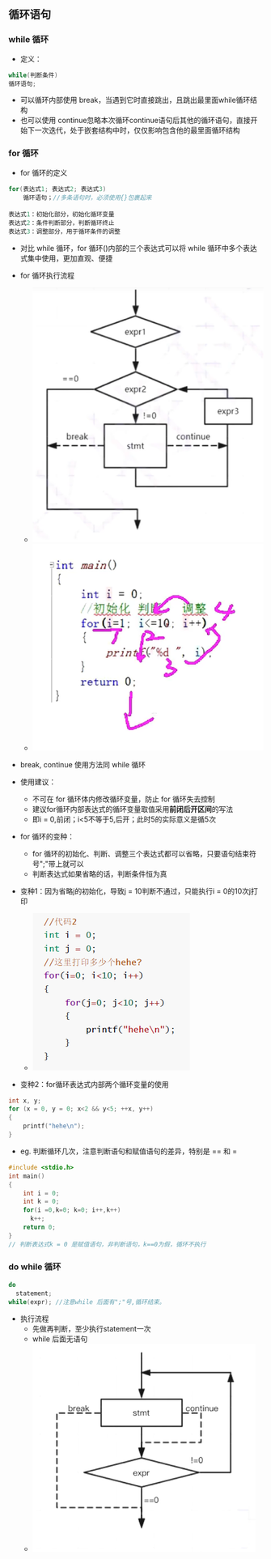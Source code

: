 ## 循环语句

### while 循环
- 定义：
```C
while(判断条件)
循环语句;
```
- 可以循环内部使用 break，当遇到它时直接跳出，且跳出最里面while循环结构
- 也可以使用 continue忽略本次循环continue语句后其他的循环语句，直接开始下一次迭代，处于嵌套结构中时，仅仅影响包含他的最里面循环结构

### for 循环
- for 循环的定义
 
```C
for(表达式1; 表达式2; 表达式3)
    循环语句；//多条语句时，必须使用{}包裹起来

表达式1：初始化部分，初始化循环变量
表达式2：条件判断部分，判断循环终止
表达式3：调整部分，用于循环条件的调整
```
- 对比 while 循环，for 循环()内部的三个表达式可以将 while 循环中多个表达式集中使用，更加直观、便捷
- for 循环执行流程
  - ![](./for_loop.png)
  - ![](./for_loop1.png)

- break, continue 使用方法同 while 循环
- 使用建议：
  - 不可在 for 循环体内修改循环变量，防止 for 循环失去控制
  - 建议for循环内部表达式的循环变量取值采用**前闭后开区间**的写法
  - 即i = 0,前闭；i<5不等于5,后开；此时5的实际意义是循5次

- for 循环的变种：
  - for 循环的初始化、判断、调整三个表达式都可以省略，只要语句结束符号";"带上就可以
  - 判断表达式如果省略的话，判断条件恒为真 
- 变种1：因为省略j的初始化，导致j = 10判断不通过，只能执行i = 0的10次j打印
  - ![](./for_loop2.png)
- 变种2：for循环表达式内部两个循环变量的使用


```C
int x, y;
for (x = 0, y = 0; x<2 && y<5; ++x, y++)
{
    printf("hehe\n");
}
```

- eg. 判断循环几次，注意判断语句和赋值语句的差异，特别是 == 和 =
```C
#include <stdio.h>
int main()
{
    int i = 0;
    int k = 0;
    for(i =0,k=0; k=0; i++,k++)
      k++;
    return 0;
}
// 判断表达式k = 0 是赋值语句，非判断语句，k==0为假，循环不执行

```

### do while 循环

```C
do
  statement;
while(expr); //注意while 后面有";"号,循环结束。
```
- 执行流程
  - 先做再判断，至少执行statement一次
  - while 后面无语句
  - ![](./do_while_loop.png)